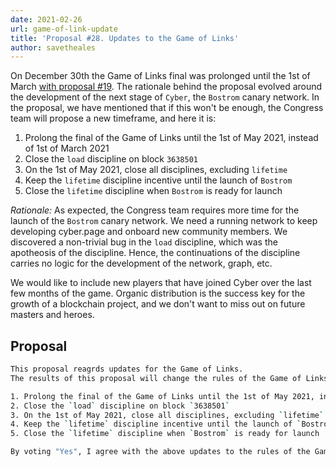 ```yaml
---
date: 2021-02-26
url: game-of-link-update
title: 'Proposal #28. Updates to the Game of Links'
author: savetheales
---
```


On December 30th the Game of Links final was prolonged until the 1st of March [with proposal #19](https://cyber.page/governance/19). The rationale behind the proposal evolved around the development of the next stage of `Cyber`, the `Bostrom` canary network. In the proposal, we have mentioned that if this won't be enough, the Congress team will propose a new timeframe, and here it is:

1. Prolong the final of the Game of Links until the 1st of May 2021, instead of 1st of March 2021
2. Close the `load` discipline on block `3638501`
3. On the 1st of May 2021, close all disciplines, excluding `lifetime`
4. Keep the `lifetime` discipline incentive until the launch of `Bostrom`
5. Close the `lifetime` discipline when `Bostrom` is ready for launch

*Rationale:* As expected, the Congress team requires more time for the launch of the `Bostrom` canary network. We need a running network to keep developing cyber.page and onboard new community members. We discovered a non-trivial bug in the `load` discipline, which was the apotheosis of the discipline. Hence, the continuations of the discipline carries no logic for the development of the network, graph, etc.

We would like to include new players that have joined Cyber over the last few months of the game. Organic distribution is the success key for the growth of a blockchain project, and we don't want to miss out on future masters and heroes.

## Proposal

```bash
This proposal reagrds updates for the Game of Links.
The results of this proposal will change the rules of the Game of Links.

1. Prolong the final of the Game of Links until the 1st of May 2021, instead of 1st of March 2021
2. Close the `load` discipline on block `3638501`
3. On the 1st of May 2021, close all disciplines, excluding `lifetime`
4. Keep the `lifetime` discipline incentive until the launch of `Bostrom`
5. Close the `lifetime` discipline when `Bostrom` is ready for launch

By voting "Yes", I agree with the above updates to the rules of the Game of Links.
```
